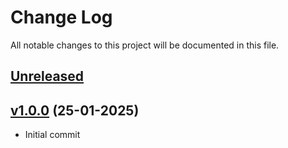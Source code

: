 # Change Log

All notable changes to this project will be documented in this file.

## [Unreleased](https://github.com/mbasri-actions/docker-scan)

## [v1.0.0](https://github.com/mbasri-actions/docker-scan/tree/v1.0.0) (25-01-2025)

- Initial commit
